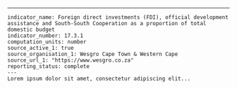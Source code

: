 ---
    indicator_name: Foreign direct investments (FDI), official development assistance and South-South Cooperation as a proportion of total domestic budget
    indicator_number: 17.3.1
    computation_units: number
    source_active_1: true
    source_organisation_1: Wesgro Cape Town & Western Cape
    source_url_1: "https://www.wesgro.co.za"
    reporting_status: complete
    ---
    Lorem ipsum dolor sit amet, consectetur adipiscing elit...
